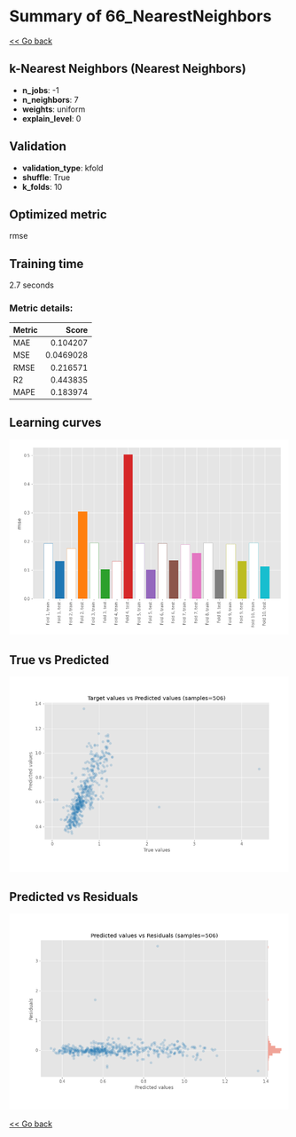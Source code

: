 # Summary of 66_NearestNeighbors

[<< Go back](../README.md)


## k-Nearest Neighbors (Nearest Neighbors)
- **n_jobs**: -1
- **n_neighbors**: 7
- **weights**: uniform
- **explain_level**: 0

## Validation
 - **validation_type**: kfold
 - **shuffle**: True
 - **k_folds**: 10

## Optimized metric
rmse

## Training time

2.7 seconds

### Metric details:
| Metric   |     Score |
|:---------|----------:|
| MAE      | 0.104207  |
| MSE      | 0.0469028 |
| RMSE     | 0.216571  |
| R2       | 0.443835  |
| MAPE     | 0.183974  |



## Learning curves
![Learning curves](learning_curves.png)
## True vs Predicted

![True vs Predicted](true_vs_predicted.png)


## Predicted vs Residuals

![Predicted vs Residuals](predicted_vs_residuals.png)



[<< Go back](../README.md)
